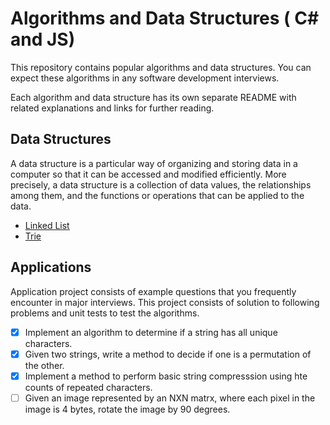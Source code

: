 # Algorithms and Data Structures ( C# and JS)

This repository contains popular algorithms and data structures. You can expect these algorithms in any software development interviews.

Each algorithm and data structure has its own separate README with related explanations and links for further reading.

## Data Structures

A data structure is a particular way of organizing and storing data in a computer so that it can
be accessed and modified efficiently. More precisely, a data structure is a collection of data
values, the relationships among them, and the functions or operations that can be applied to
the data.

* [Linked List](data-structures/LinkedList)
* [Trie](data-structures/AutoComplete)

## Applications

Application project consists of example questions that you frequently encounter in major interviews.
This project consists of solution to following problems and unit tests to test the algorithms.

- [x] Implement an algorithm to determine if a string has all unique characters.
- [x] Given two strings, write a method to decide if one is a permutation of the other.
- [x] Implement a method to perform basic string compresssion using hte counts of repeated characters.
- [ ] Given an image represented by an NXN matrx, where each pixel in the image is 4 bytes, rotate the image by 90 degrees.

